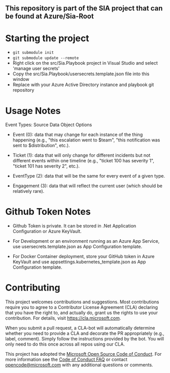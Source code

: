 ## This repository is part of the SIA project that can be found at Azure/Sia-Root

# Starting the project
* `git submodule init`
* `git submodule update --remote`
* Right click on the src/Sia.Playbook project in Visual Studio and select 'manage user secrets'
* Copy the src/Sia.Playbook/usersecrets.template.json file into this window
* Replace with your Azure Active Directory instance and playbook git repository

# Usage Notes

Event Types:  Source Data Object Options

* Event (0): data that may change for each instance of the thing happening (e.g., "this escalation went to $team", "this notification was sent to $distribution", etc.).
    
* Ticket (1): data that will only change for different incidents but not different events within one timeline (e.g., "ticket 100 has severity 1", "ticket 101 has severity 2", etc.).
    
* EventType (2): data that will be the same for every event of a given type.
    
* Engagement (3): data that will reflect the current user (which should be relatively rare).
  
# Github Token Notes

* Github Token is private. It can be stored in .Net Application Configuration or Azure KeyVault. 

* For Development or an environment running as an Azure App Service, use usersecrets.template.json as App Configuration template.

* For Docker Container deployment, store your GitHub token in Azure KeyVault and use appsettings.kubernetes_template.json as App Configuration template.

# Contributing

This project welcomes contributions and suggestions.  Most contributions require you to agree to a
Contributor License Agreement (CLA) declaring that you have the right to, and actually do, grant us
the rights to use your contribution. For details, visit https://cla.microsoft.com.

When you submit a pull request, a CLA-bot will automatically determine whether you need to provide
a CLA and decorate the PR appropriately (e.g., label, comment). Simply follow the instructions
provided by the bot. You will only need to do this once across all repos using our CLA.

This project has adopted the [Microsoft Open Source Code of Conduct](https://opensource.microsoft.com/codeofconduct/).
For more information see the [Code of Conduct FAQ](https://opensource.microsoft.com/codeofconduct/faq/) or
contact [opencode@microsoft.com](mailto:opencode@microsoft.com) with any additional questions or comments.

